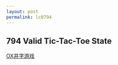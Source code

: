 ```yaml
---
layout: post
permalink: lc0794 
---
```


## 794 Valid Tic-Tac-Toe State

[OX井字游戏](https://leetcode-cn.com/problems/valid-tic-tac-toe-state/solution/you-xiao-de-jing-zi-you-xi-by-leetcode/)